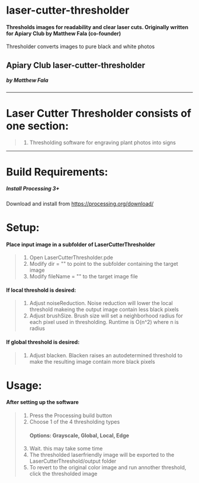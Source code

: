 # laser-cutter-thresholder
#### Thresholds images for readability and clear laser cuts. Originally written for Apiary Club by Matthew Fala (co-founder)
Thresholder converts images to pure black and white photos

## Apiary Club laser-cutter-thresholder
##### by Matthew Fala
_________

# Laser Cutter Thresholder consists of one section:
> 1) Thresholding software for engraving plant photos into signs

_________


# Build Requirements:
##### Install Processing 3+
Download and install from https://processing.org/download/

# Setup:
#### Place input image in a subfolder of LaserCutterThresholder
> 1) Open LaserCutterThresholder.pde
> 2) Modify dir = "" to point to the subfolder containing the target image
> 3) Modify fileName = "" to the target image file
#### If local threshold is desired:
> 1) Adjust noiseReduction. Noise reduction will lower the local threshold makeing the output image contain less black pixels
> 2) Adjust brushSize. Brush size will set a neighborhood radius for each pixel used in thresholding. Runtime is O(n^2) where n is radius
#### If global threshold is desired:
> 1) Adjust blacken. Blacken raises an autodetermined threshold to make the resulting image contain more black pixels

# Usage:
#### After setting up the software
> 1) Press the Processing build button
> 2) Choose 1 of the 4 thresholding types
>    #### Options: Grayscale, Global, Local, Edge
> 3) Wait. this may take some time
> 4) The thresholded laserfriendly image will be exported to the LaserCutterThreshold/output folder
> 5) To revert to the original color image and run annother threshold, click the thresholded image
